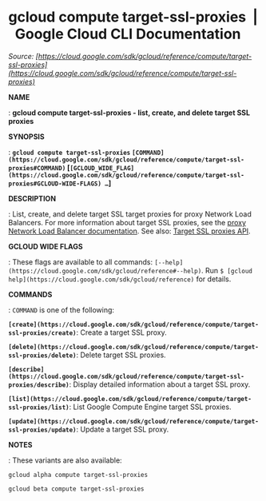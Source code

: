 # gcloud compute target-ssl-proxies  |  Google Cloud CLI Documentation

*Source: [https://cloud.google.com/sdk/gcloud/reference/compute/target-ssl-proxies](https://cloud.google.com/sdk/gcloud/reference/compute/target-ssl-proxies)*

**NAME**

: **gcloud compute target-ssl-proxies - list, create, and delete target SSL proxies**

**SYNOPSIS**

: **`gcloud compute target-ssl-proxies` `[COMMAND](https://cloud.google.com/sdk/gcloud/reference/compute/target-ssl-proxies#COMMAND)` [`[GCLOUD_WIDE_FLAG](https://cloud.google.com/sdk/gcloud/reference/compute/target-ssl-proxies#GCLOUD-WIDE-FLAGS) …`]**

**DESCRIPTION**

: List, create, and delete target SSL target proxies for proxy Network Load
Balancers.
For more information about target SSL proxies, see the [proxy Network Load
Balancer documentation](https://cloud.google.com/load-balancing/docs/tcp/).
See also: [Target
SSL proxies API](https://cloud.google.com/compute/docs/reference/rest/v1/targetSslProxies).

**GCLOUD WIDE FLAGS**

: These flags are available to all commands: `[--help](https://cloud.google.com/sdk/gcloud/reference#--help)`.
Run `$ [gcloud help](https://cloud.google.com/sdk/gcloud/reference)` for details.

**COMMANDS**

: ``COMMAND`` is one of the following:

**`[create](https://cloud.google.com/sdk/gcloud/reference/compute/target-ssl-proxies/create)`**:
Create a target SSL proxy.

**`[delete](https://cloud.google.com/sdk/gcloud/reference/compute/target-ssl-proxies/delete)`**:
Delete target SSL proxies.

**`[describe](https://cloud.google.com/sdk/gcloud/reference/compute/target-ssl-proxies/describe)`**:
Display detailed information about a target SSL proxy.

**`[list](https://cloud.google.com/sdk/gcloud/reference/compute/target-ssl-proxies/list)`**:
List Google Compute Engine target SSL proxies.

**`[update](https://cloud.google.com/sdk/gcloud/reference/compute/target-ssl-proxies/update)`**:
Update a target SSL proxy.

**NOTES**

: These variants are also available:

```
gcloud alpha compute target-ssl-proxies
```

```
gcloud beta compute target-ssl-proxies
```